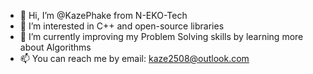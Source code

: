 - 👋 Hi, I’m @KazePhake from N-EKO-Tech
- 👀 I’m interested in C++ and open-source libraries
- 🌱 I’m currently improving my Problem Solving skills by learning more about Algorithms
- 📫 You can reach me by email: kaze2508@outlook.com

<!---
N-EKO-Tech/N-EKO-Tech is a ✨ special ✨ repository because its `README.md` (this file) appears on your GitHub profile.
You can click the Preview link to take a look at your changes.
--->
